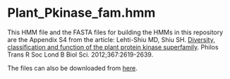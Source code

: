 # Plant\_Pkinase\_fam.hmm

This HMM file and the FASTA files for building the HMMs in this repository are the Appendix S4 from the article: Lehti-Shiu MD, Shiu SH. [Diversity, classification and function of the plant protein kinase superfamily](http://rstb.royalsocietypublishing.org/content/367/1602/2619). Philos Trans R Soc Lond B Biol Sci. 2012;367:2619-2639.

The files can also be downloaded from [here](http://rstb.royalsocietypublishing.org/highwire/filestream/28555/field_highwire_adjunct_files/0/rstb-2012-0003-File005.zip).
